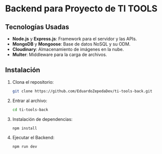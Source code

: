 # Backend para Proyecto de TI TOOLS

## Tecnologías Usadas

- **Node.js** y **Express.js**: Framework para el servidor y las APIs.
- **MongoDB** y **Mongoose**: Base de datos NoSQL y su ODM.
- **Cloudinary**: Almacenamiento de imágenes en la nube.
- **Multer**: Middleware para la carga de archivos.

## Instalación

1. Clona el repositorio:
   ```bash
   git clone https://github.com/EduardoZepedaDev/ti-tools-back.git

2. Entrar al archivo:
    ```bash
    cd ti-tools-back

3. Instalación de dependencias:
    ```bash
    npm install

4. Ejecutar el Backend:
    ```bash
    npm run dev